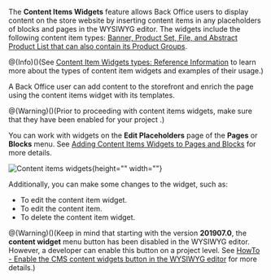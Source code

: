 The **Content Items Widgets** feature allows Back Office users to display content on the store website by inserting content items in any placeholders of blocks and pages in the WYSIWYG editor. The widgets include the following content item types: [Banner, Product Set, File, and Abstract Product List that can also contain its Product Groups](https://documentation.spryker.com/v3/docs/content-items-guide-201907).

@(Info)()(See [Content Item Widgets types: Reference Information](https://documentation.spryker.com/v4/docs/content-item-widgets-types-201907) to learn more about the types of content item widgets and examples of their usage.)

A Back Office user can add content to the storefront and enrich the page using the content items widget with its templates.

@(Warning)()(Prior to proceeding with content items widgets, make sure that they have been enabled for your project <!-- link to IG-->.)

You can work with widgets on the **Edit Placeholders** page of the **Pages** or **Blocks** menu. See [Adding Content Items Widgets to Pages and Blocks](https://documentation.spryker.com/v3/docs/adding-content-item-widgets-to-pages-and-blocks-201907) for more details.

![Content items widgets](https://spryker.s3.eu-central-1.amazonaws.com/docs/Features/CMS/Content+Items+Widgets+Overview/content-item-menu-page.png){height="" width=""}

Additionally, you can make some changes to the widget, such as:

* To edit the content item widget.
* To edit the content item.
* To delete the content item widget.

@(Warning)()(Keep in mind that starting with the version **201907.0**, the **content widget** menu button has been disabled in the WYSIWYG editor. However, a developer can enable this button on a project level. See [HowTo - Enable the CMS content widgets button in the WYSIWYG editor](https://documentation.spryker.com/v3/docs/ht-enable-cms-content-widgets-button-201907) for more details.)

<!--_Last review date: Jul 18, 2019_ by Yuliia Boiko-->